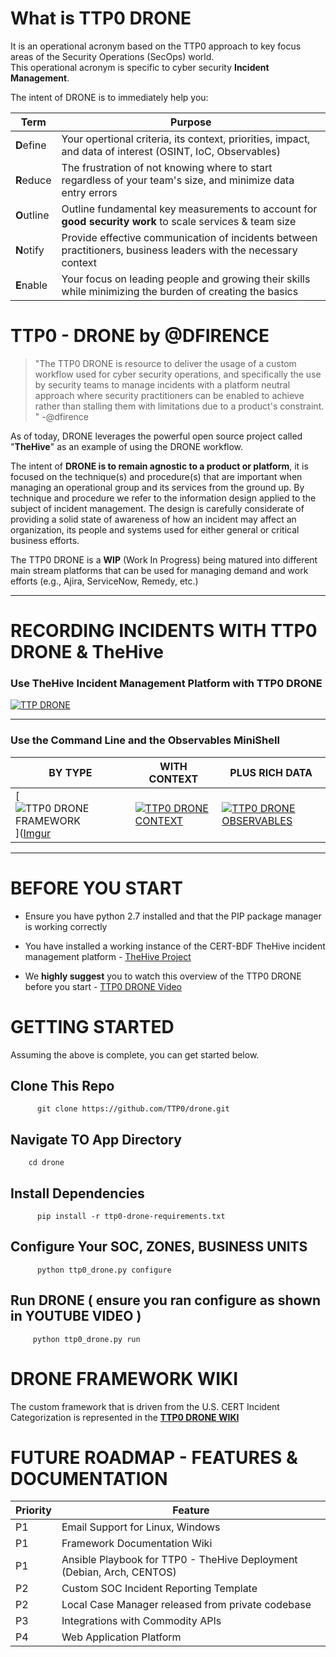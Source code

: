 # What is TTP0 DRONE
It is an operational acronym based on the TTP0 approach to key focus areas of the Security Operations (SecOps) world.  
This operational acronym is specific to cyber security **Incident Management**.

The intent of DRONE is to immediately help you:


Term   |  Purpose
---------------|----------------------------
**D**efine |Your opertional criteria, its context, priorities, impact, and data of interest (OSINT, IoC, Observables)
**R**educe | The frustration of not knowing where to start regardless of your team's size, and minimize data entry errors
**O**utline |Outline fundamental key measurements to account for **good security work** to scale services & team size
**N**otify  |Provide effective communication of incidents between practitioners, business leaders with the necessary context
**E**nable  | Your focus on leading people and growing their skills while minimizing the burden of creating the basics


# TTP0 - DRONE by @DFIRENCE

> "The TTP0 DRONE is resource to deliver the usage of a custom workflow used for cyber security operations, and 
specifically
> the use by security teams to manage incidents with a platform neutral approach where security practitioners can be 
enabled to achieve rather than stalling them with limitations due to a product's constraint.
" -@dfirence

As of today, DRONE leverages the powerful open source project called "**TheHive**" as an example of using the DRONE 
workflow.

The intent of **DRONE is to remain agnostic to a product or platform**, it is focused on the technique(s) and procedure(s) 
that are
important when managing an operational group and its services from the ground up.  By technique and procedure we refer to 
the information design applied to the 
subject of incident management.  The design is carefully considerate of providing a solid state of awareness of how an 
incident may affect an organization, its people and systems used for either general or critical business efforts.

The TTP0 DRONE is a **WIP** (Work In Progress) being matured into different main stream platforms that can be used for
managing demand and work efforts (e.g., Ajira, ServiceNow, Remedy, etc.)

***
# RECORDING INCIDENTS WITH TTP0 DRONE & TheHive

### Use TheHive Incident Management Platform with TTP0 DRONE

[![TTP DRONE](https://i.imgur.com/agn5kch.png)](https://i.imgur.com/agn5kch.png "TTP0 DRONE & TheHive")

***
### Use the Command Line and the Observables MiniShell

BY TYPE | WITH CONTEXT | PLUS RICH DATA
--------|--------------|-----------------------------
[![TTP0 DRONE FRAMEWORK](https://i.imgur.com/vETHUSc.png)]([Imgur](https://i.imgur.com/vETHUSc.png "Incident Categorization")|[![TTP0 DRONE CONTEXT](https://i.imgur.com/oDSnrDN.png)](https://i.imgur.com/oDSnrDN.png "Context")|[![TTP0 DRONE OBSERVABLES](https://i.imgur.com/hTbFeuT.png)](https://i.imgur.com/hTbFeuT.png "Observables")

***

# BEFORE YOU START

* Ensure you have python 2.7 installed and that the PIP package manager is working correctly

* You have installed a working instance of the CERT-BDF TheHive incident management platform - [TheHive 
Project](https://github.com/TheHive-Project/TheHive)

* We **highly suggest** you to watch this overview of the TTP0 DRONE before you start - [TTP0 DRONE 
Video](https://youtu.be/zoItQ1KFb2o) 


# GETTING STARTED

Assuming the above is complete, you can get started below.

## Clone This Repo
```
      git clone https://github.com/TTP0/drone.git
```
## Navigate TO App Directory
```
    cd drone
```
## Install Dependencies
```
      pip install -r ttp0-drone-requirements.txt
```
## Configure Your SOC, ZONES, BUSINESS UNITS
```
      python ttp0_drone.py configure
```
## Run DRONE ( ensure you ran configure as shown in YOUTUBE VIDEO )
```
     python ttp0_drone.py run
```

# DRONE FRAMEWORK WIKI
The custom framework that is driven from the U.S. CERT Incident Categorization is represented in the [**TTP0 DRONE WIKI**](https://github.com/TTP0/drone/wiki/OVERVIEW)

# FUTURE ROADMAP - FEATURES & DOCUMENTATION
Priority | Feature
---------|-----------
P1 | Email Support for Linux, Windows
P1 | Framework Documentation Wiki
P1 | Ansible Playbook for TTP0 - TheHive Deployment (Debian, Arch, CENTOS)
P2 | Custom SOC Incident Reporting Template
P2 | Local Case Manager released from private codebase
P3 | Integrations with Commodity APIs
P4 | Web Application Platform

